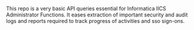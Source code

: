 This repo is a very basic API queries essential for Informatica IICS Administrator Functions. It eases extraction of important security and audit logs and reports required to track progress of activities and sso sign-ons.  
